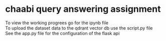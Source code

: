 # chaabi query answering assignment
To view the working progrees go for the ipynb file
<br />To upload the dataset data to the qdrant vector db use the script.py file
<br />See the app.py file for the configuration of the flask api
